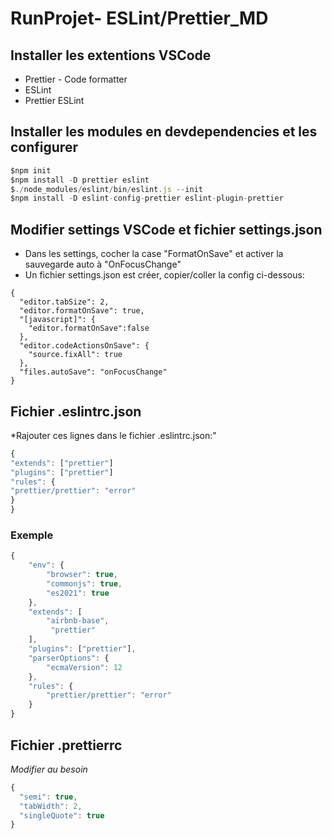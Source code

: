 # RunProjet- ESLint/Prettier_MD

## Installer les extentions VSCode

  - Prettier - Code formatter
  - ESLint
  - Prettier ESLint


## Installer les modules en devdependencies et les configurer


```javascript
$npm init
$npm install -D prettier eslint
$./node_modules/eslint/bin/eslint.js --init
$npm install -D eslint-config-prettier eslint-plugin-prettier
```


## Modifier settings VSCode et fichier settings.json

- Dans les settings, cocher la case "FormatOnSave" et activer la sauvegarde auto à "OnFocusChange"
- Un fichier settings.json est créer, copier/coller la config ci-dessous:



```jsvascript
{
  "editor.tabSize": 2,
  "editor.formatOnSave": true,
  "[javascript]": {
    "editor.formatOnSave":false
  },
  "editor.codeActionsOnSave": {
    "source.fixAll": true
  },
  "files.autoSave": "onFocusChange"
}
```

## Fichier .eslintrc.json

*Rajouter ces lignes dans le fichier .eslintrc.json:"

```javascript
{
"extends": ["prettier"]
"plugins": ["prettier"]
"rules": {
"prettier/prettier": "error"
}
}
```

### Exemple

```javascript
{
    "env": {
        "browser": true,
        "commonjs": true,
        "es2021": true
    },
    "extends": [
        "airbnb-base",
         "prettier"
    ],
    "plugins": ["prettier"],
    "parserOptions": {
        "ecmaVersion": 12
    },
    "rules": {
        "prettier/prettier": "error"
    }
}

```

## Fichier .prettierrc

*Modifier au besoin*

```javascript
{
  "semi": true,
  "tabWidth": 2,
  "singleQuote": true
}
```



